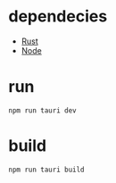 # dependecies

- [Rust](https://www.rust-lang.org/learn/get-started)
- [Node](https://nodejs.org/en)

# run

```
npm run tauri dev
```

# build

```
npm run tauri build
```

